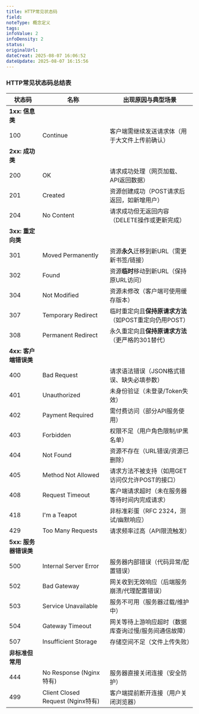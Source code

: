 ```yaml
---
title: HTTP常见状态码
field: 
noteType: 概念定义
tags: 
infoValue: 2
infoDensity: 2
status: 
originalUrl: 
dateCreat: 2025-08-07 16:06:52
dateUpdate: 2025-08-07 16:15:56
---
```

### HTTP常见状态码总结表

| 状态码 | 名称                     | 出现原因与典型场景                                                                 |
|--------|--------------------------|----------------------------------------------------------------------------------|
| **1xx: 信息类**                                                                     |
| 100    | Continue                | 客户端需继续发送请求体（用于大文件上传前确认）                                     |
| **2xx: 成功类**                                                                     |
| 200    | OK                      | 请求成功处理（网页加载、API返回数据）                                              |
| 201    | Created                 | 资源创建成功（POST请求后返回，如新增用户）                                         |
| 204    | No Content              | 请求成功但无返回内容（DELETE操作或更新完成）                                       |
| **3xx: 重定向类**                                                                   |
| 301    | Moved Permanently       | 资源**永久**迁移到新URL（需更新书签/链接）                                         |
| 302    | Found                   | 资源**临时**移动到新URL（保持原URL访问）                                           |
| 304    | Not Modified            | 资源未修改（客户端可使用缓存版本）                                                 |
| 307    | Temporary Redirect      | 临时重定向且**保持原请求方法**（如POST重定向仍用POST）                              |
| 308    | Permanent Redirect      | 永久重定向且**保持原请求方法**（更严格的301替代）                                  |
| **4xx: 客户端错误类**                                                               |
| 400    | Bad Request             | 请求语法错误（JSON格式错误、缺失必填参数）                                         |
| 401    | Unauthorized            | 未身份验证（未登录/Token失效）                                                    |
| 402    | Payment Required        | 需付费访问（部分API服务使用）                                                     |
| 403    | Forbidden               | 权限不足（用户角色限制/IP黑名单）                                                 |
| 404    | Not Found               | 资源不存在（URL错误/资源已删除）                                                  |
| 405    | Method Not Allowed      | 请求方法不被支持（如用GET访问仅允许POST的接口）                                    |
| 408    | Request Timeout         | 客户端请求超时（未在服务器等待时间内完成请求）                                     |
| 418    | I'm a Teapot            | 非标准彩蛋（RFC 2324，测试/幽默响应）                                             |
| 429    | Too Many Requests       | 请求频率过高（API限流触发）                                                       |
| **5xx: 服务器错误类**                                                               |
| 500    | Internal Server Error   | 服务器内部错误（代码异常/配置错误）                                               |
| 502    | Bad Gateway             | 网关收到无效响应（后端服务崩溃/代理配置错误）                                      |
| 503    | Service Unavailable     | 服务不可用（服务器过载/维护中）                                                   |
| 504    | Gateway Timeout         | 网关等待上游响应超时（数据库查询过慢/服务间通信故障）                              |
| 507    | Insufficient Storage    | 存储空间不足（文件上传失败）                                                      |
| **非标准但常用**                                                                   |
| 444    | No Response (Nginx特有) | 服务器直接关闭连接（安全防护）                                                    |
| 499    | Client Closed Request (Nginx特有) | 客户端提前断开连接（用户关闭浏览器）                                |
